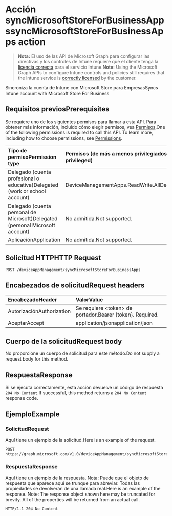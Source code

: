 # <a name="syncmicrosoftstoreforbusinessapps-action"></a><span data-ttu-id="f7cf4-101">Acción syncMicrosoftStoreForBusinessApps</span><span class="sxs-lookup"><span data-stu-id="f7cf4-101">syncMicrosoftStoreForBusinessApps action</span></span>

> <span data-ttu-id="f7cf4-102">**Nota:** El uso de las API de Microsoft Graph para configurar las directivas y los controles de Intune requiere que el cliente tenga la [licencia correcta](https://go.microsoft.com/fwlink/?linkid=839381) para el servicio Intune.</span><span class="sxs-lookup"><span data-stu-id="f7cf4-102">**Note:** Using the Microsoft Graph APIs to configure Intune controls and policies still requires that the Intune service is [correctly licensed](https://go.microsoft.com/fwlink/?linkid=839381) by the customer.</span></span>

<span data-ttu-id="f7cf4-103">Sincroniza la cuenta de Intune con Microsoft Store para Empresas</span><span class="sxs-lookup"><span data-stu-id="f7cf4-103">Syncs Intune account with Microsoft Store For Business</span></span>
## <a name="prerequisites"></a><span data-ttu-id="f7cf4-104">Requisitos previos</span><span class="sxs-lookup"><span data-stu-id="f7cf4-104">Prerequisites</span></span>
<span data-ttu-id="f7cf4-p101">Se requiere uno de los siguientes permisos para llamar a esta API. Para obtener más información, incluido cómo elegir permisos, vea [Permisos](../../../concepts/permissions_reference.md).</span><span class="sxs-lookup"><span data-stu-id="f7cf4-p101">One of the following permissions is required to call this API. To learn more, including how to choose permissions, see [Permissions](../../../concepts/permissions_reference.md).</span></span>

|<span data-ttu-id="f7cf4-107">Tipo de permiso</span><span class="sxs-lookup"><span data-stu-id="f7cf4-107">Permission type</span></span>|<span data-ttu-id="f7cf4-108">Permisos (de más a menos privilegiados)</span><span class="sxs-lookup"><span data-stu-id="f7cf4-108">Permissions (from least to most privileged)</span></span>|
|:---|:---|
|<span data-ttu-id="f7cf4-109">Delegado (cuenta profesional o educativa)</span><span class="sxs-lookup"><span data-stu-id="f7cf4-109">Delegated (work or school account)</span></span>|<span data-ttu-id="f7cf4-110">DeviceManagementApps.ReadWrite.All</span><span class="sxs-lookup"><span data-stu-id="f7cf4-110">DeviceManagementApps.ReadWrite.All</span></span>|
|<span data-ttu-id="f7cf4-111">Delegado (cuenta personal de Microsoft)</span><span class="sxs-lookup"><span data-stu-id="f7cf4-111">Delegated (personal Microsoft account)</span></span>|<span data-ttu-id="f7cf4-112">No admitida.</span><span class="sxs-lookup"><span data-stu-id="f7cf4-112">Not supported.</span></span>|
|<span data-ttu-id="f7cf4-113">Aplicación</span><span class="sxs-lookup"><span data-stu-id="f7cf4-113">Application</span></span>|<span data-ttu-id="f7cf4-114">No admitida.</span><span class="sxs-lookup"><span data-stu-id="f7cf4-114">Not supported.</span></span>|

## <a name="http-request"></a><span data-ttu-id="f7cf4-115">Solicitud HTTP</span><span class="sxs-lookup"><span data-stu-id="f7cf4-115">HTTP Request</span></span>
<!-- {
  "blockType": "ignored"
}
-->
``` http
POST /deviceAppManagement/syncMicrosoftStoreForBusinessApps
```

## <a name="request-headers"></a><span data-ttu-id="f7cf4-116">Encabezados de solicitud</span><span class="sxs-lookup"><span data-stu-id="f7cf4-116">Request headers</span></span>
|<span data-ttu-id="f7cf4-117">Encabezado</span><span class="sxs-lookup"><span data-stu-id="f7cf4-117">Header</span></span>|<span data-ttu-id="f7cf4-118">Valor</span><span class="sxs-lookup"><span data-stu-id="f7cf4-118">Value</span></span>|
|:---|:---|
|<span data-ttu-id="f7cf4-119">Autorización</span><span class="sxs-lookup"><span data-stu-id="f7cf4-119">Authorization</span></span>|<span data-ttu-id="f7cf4-120">Se requiere &lt;token&gt; de portador.</span><span class="sxs-lookup"><span data-stu-id="f7cf4-120">Bearer {token}. Required.</span></span>|
|<span data-ttu-id="f7cf4-121">Aceptar</span><span class="sxs-lookup"><span data-stu-id="f7cf4-121">Accept</span></span>|<span data-ttu-id="f7cf4-122">application/json</span><span class="sxs-lookup"><span data-stu-id="f7cf4-122">application/json</span></span>|

## <a name="request-body"></a><span data-ttu-id="f7cf4-123">Cuerpo de la solicitud</span><span class="sxs-lookup"><span data-stu-id="f7cf4-123">Request body</span></span>
<span data-ttu-id="f7cf4-124">No proporcione un cuerpo de solicitud para este método.</span><span class="sxs-lookup"><span data-stu-id="f7cf4-124">Do not supply a request body for this method.</span></span>

## <a name="response"></a><span data-ttu-id="f7cf4-125">Respuesta</span><span class="sxs-lookup"><span data-stu-id="f7cf4-125">Response</span></span>
<span data-ttu-id="f7cf4-126">Si se ejecuta correctamente, esta acción devuelve un código de respuesta `204 No Content`.</span><span class="sxs-lookup"><span data-stu-id="f7cf4-126">If successful, this method returns a `204 No Content` response code.</span></span>

## <a name="example"></a><span data-ttu-id="f7cf4-127">Ejemplo</span><span class="sxs-lookup"><span data-stu-id="f7cf4-127">Example</span></span>
### <a name="request"></a><span data-ttu-id="f7cf4-128">Solicitud</span><span class="sxs-lookup"><span data-stu-id="f7cf4-128">Request</span></span>
<span data-ttu-id="f7cf4-129">Aquí tiene un ejemplo de la solicitud.</span><span class="sxs-lookup"><span data-stu-id="f7cf4-129">Here is an example of the request.</span></span>
``` http
POST https://graph.microsoft.com/v1.0/deviceAppManagement/syncMicrosoftStoreForBusinessApps
```

### <a name="response"></a><span data-ttu-id="f7cf4-130">Respuesta</span><span class="sxs-lookup"><span data-stu-id="f7cf4-130">Response</span></span>
<span data-ttu-id="f7cf4-p102">Aquí tiene un ejemplo de la respuesta. Nota: Puede que el objeto de respuesta que aparece aquí se trunque para abreviar. Todas las propiedades se devolverán de una llamada real.</span><span class="sxs-lookup"><span data-stu-id="f7cf4-p102">Here is an example of the response. Note: The response object shown here may be truncated for brevity. All of the properties will be returned from an actual call.</span></span>
``` http
HTTP/1.1 204 No Content
```



